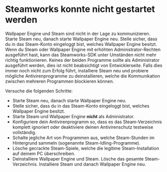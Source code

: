 # Steamworks konnte nicht gestartet werden

Wallpaper Engine und Steam sind nicht in der Lage zu kommunizieren. Starte Steam neu, danach starte Wallpaper Engine neu. Stelle sicher, dass du in das Steam-Konto eingeloggt bist, welches Wallpaper Engine besitzt. Wenn du Steam oder Wallpaper Engine mit erhöhten Administrator-Rechten ausgeführt hast, kann das Steamworks-SDK unter Umständen nicht mehr richtig funktionieren. Keines der beiden Programme sollte als Administrator ausgeführt werden, dies ist nicht beabsichtigt von Entwicklerseite. Falls dies immer noch nicht zum Erfolg führt, installiere Steam neu und probiere mögliche Antivirenprogramme zu deinstallieren, welche die Kommunikation zwischen mehreren Programmen blockieren können.

Versuche die folgenden Schritte:

* Starte Steam neu, danach starte Wallpaper Engine neu.
* Stelle sicher, dass du in das Steam-Konto eingeloggt bist, welches Wallpaper Engine besitzt.
* Starte Steam und Wallpaper Engine **nicht** als Administrator.
* Konfiguriere dein Antivirenprogramm so, dass es das Steam-Verzeichnis komplett ignoriert oder deaktiviere deinen Antivirenschutz testweise vollständig.
* Schalte jegliche Art von Programmen aus, welche Steam-Stunden im Hintergrund sammeln (sogenannte Steam-Idling-Programme).
* Lösche gecrackte Steam-Spiele, welche die legitime Steam-Installation auf deinem PC überschreiben.
* Deinstalliere Wallpaper Engine und Steam. Lösche das gesamte Steam-Verzeichnis. Installiere Steam und danach Wallpaper Engine neu.
